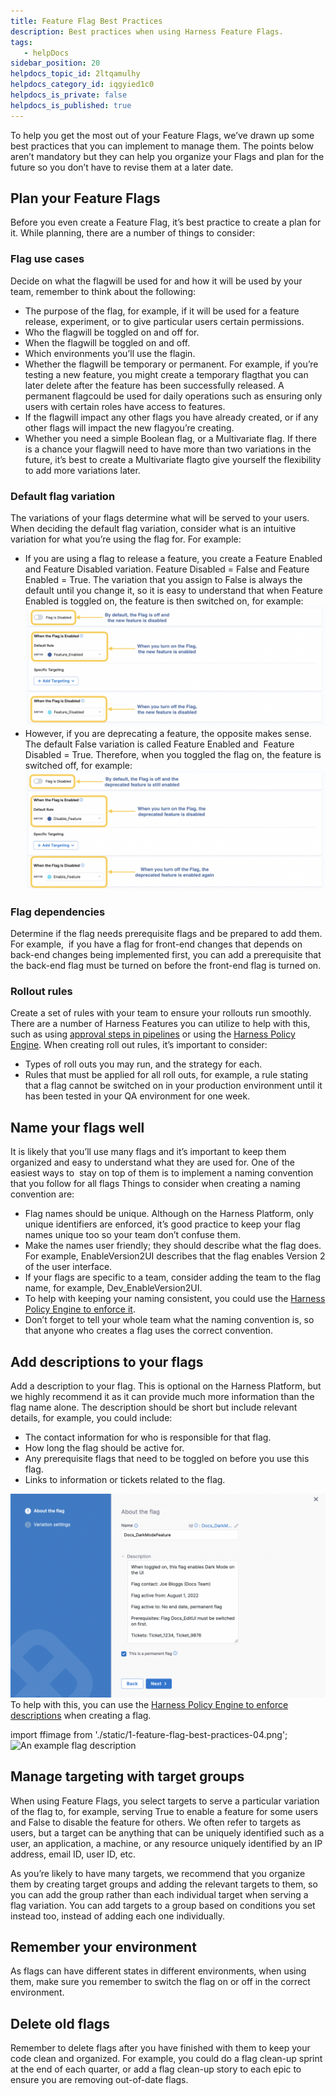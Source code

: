 ```yaml
---
title: Feature Flag Best Practices
description: Best practices when using Harness Feature Flags.
tags: 
   - helpDocs
sidebar_position: 20
helpdocs_topic_id: 2ltqamulhy
helpdocs_category_id: iqgyied1c0
helpdocs_is_private: false
helpdocs_is_published: true
---
```


To help you get the most out of your Feature Flags, we’ve drawn up some best practices that you can implement to manage them. The points below aren’t mandatory but they can help you organize your Flags and plan for the future so you don’t have to revise them at a later date.

## Plan your Feature Flags

Before you even create a Feature Flag, it’s best practice to create a plan for it. While planning, there are a number of things to consider: 

### Flag use cases

Decide on what the flagwill be used for and how it will be used by your team, remember to think about the following:

* The purpose of the flag, for example, if it will be used for a feature release, experiment, or to give particular users certain permissions.
* Who the flagwill be toggled on and off for.
* When the flagwill be toggled on and off.
* Which environments you’ll use the flagin.
* Whether the flagwill be temporary or permanent. For example, if you’re testing a new feature, you might create a temporary flagthat you can later delete after the feature has been successfully released. A permanent flagcould be used for daily operations such as ensuring only users with certain roles have access to features.
* If the flagwill impact any other flags you have already created, or if any other flags will impact the new flagyou’re creating.
* Whether you need a simple Boolean flag, or a Multivariate flag. If there is a chance your flagwill need to have more than two variations in the future, it’s best to create a Multivariate flagto give yourself the flexibility to add more variations later.

### Default flag variation

The variations of your flags determine what will be served to your users. When deciding the default flag variation, consider what is an intuitive variation for what you’re using the flag for. For example:

* If you are using a flag to release a feature, you create a Feature Enabled and Feature Disabled variation. Feature Disabled = False and Feature Enabled = True. The variation that you assign to False is always the default until you change it, so it is easy to understand that when Feature Enabled is toggled on, the feature is then switched on, for example:![A screenshot showing variations for enabled flags and disabled flags.](./static/1-feature-flag-best-practices-02.png)
* However, if you are deprecating a feature, the opposite makes sense. The default False variation is called Feature Enabled and  Feature Disabled = True. Therefore, when you toggled the flag on, the feature is switched off, for example:![A screenshot showing variations when a flag is enabled and diabled.](./static/1-feature-flag-best-practices-03.png)

### Flag dependencies

Determine if the flag needs prerequisite flags and be prepared to add them. For example,  if you have a flag for front-end changes that depends on back-end changes being implemented first, you can add a prerequisite that the back-end flag must be turned on before the front-end flag is turned on. 

### Rollout rules

Create a set of rules with your team to ensure your rollouts run smoothly. There are a number of Harness Features you can utilize to help with this, such as using [approval steps in pipelines](../../ff-using-flags/ff-build-pipeline/build-feature-flag-pipeline.md) or using the [Harness Policy Engine](../../ff-using-flags/harness-policy-engine.md). When creating roll out rules, it’s important to consider:

* Types of roll outs you may run, and the strategy for each.
* Rules that must be applied for all roll outs, for example, a rule stating that a flag cannot be switched on in your production environment until it has been tested in your QA environment for one week.

## Name your flags well

It is likely that you’ll use many flags and it’s important to keep them organized and easy to understand what they are used for. One of the easiest ways to  stay on top of them is to implement a naming convention that you follow for all flags Things to consider when creating a naming convention are: 

* Flag names should be unique. Although on the Harness Platform, only unique identifiers are enforced, it’s good practice to keep your flag names unique too so your team don’t confuse them.
* Make the names user friendly; they should describe what the flag does. For example, EnableVersion2UI describes that the flag enables Version 2 of the user interface.
* If your flags are specific to a team, consider adding the team to the flag name, for example, Dev\_EnableVersion2UI.
* To help with keeping your naming consistent, you could use the [Harness Policy Engine to enforce it](../../ff-using-flags/harness-policy-engine.md).
* Don’t forget to tell your whole team what the naming convention is, so that anyone who creates a flag uses the correct convention.

## Add descriptions to your flags

Add a description to your flag. This is optional on the Harness Platform, but we highly recommend it as it can provide much more information than the flag name alone. The description should be short but include relevant details, for example, you could include:

* The contact information for who is responsible for that flag.
* How long the flag should be active for.
* Any prerequisite flags that need to be toggled on before you use this flag.
* Links to information or tickets related to the flag.

![An example flag description](./static/1-feature-flag-best-practices-04.png)To help with this, you can use the [Harness Policy Engine to enforce descriptions](../../ff-using-flags/harness-policy-engine.md) when creating a flag.



import ffimage from './static/1-feature-flag-best-practices-04.png';
<img src={ffimage} alt="An example flag description" height = "300" width = "600"/>


## Manage targeting with target groups

When using Feature Flags, you select targets to serve a particular variation of the flag to, for example, serving True to enable a feature for some users and False to disable the feature for others. We often refer to targets as users, but a target can be anything that can be uniquely identified such as a user, an application, a machine, or any resource uniquely identified by an IP address, email ID, user ID, etc.

As you’re likely to have many targets, we recommend that you organize them by creating target groups and adding the relevant targets to them, so you can add the group rather than each individual target when serving a flag variation. You can add targets to a group based on conditions you set instead too, instead of adding each one individually. 

## Remember your environment

As flags can have different states in different environments, when using them, make sure you remember to switch the flag on or off in the correct environment. 

## Delete old flags

Remember to delete flags after you have finished with them to keep your code clean and organized. For example, you could do a flag clean-up sprint at the end of each quarter, or add a flag clean-up story to each epic to ensure you are removing out-of-date flags. 

